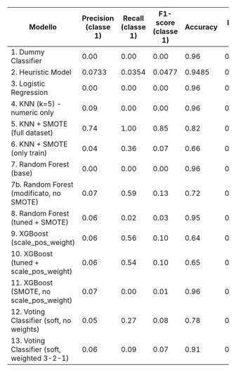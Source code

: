 | Modello                                     | Precision (classe 1) | Recall (classe 1) | F1-score (classe 1) | Accuracy | ROC-AUC |
|--------------------------------------------|-----------------------|--------------------|----------------------|----------|---------|
| 1. Dummy Classifier                         | 0.00                  | 0.00               | 0.00                 | 0.96     | 0.500   |
| 2. Heuristic Model                          | 0.0733                | 0.0354             | 0.0477               | 0.9485   | 0.5092  |
| 3. Logistic Regression                      | 0.00                  | 0.00               | 0.00                 | 0.96     | 0.6224  |
| 4. KNN (k=5) - numeric only                 | 0.09                  | 0.00               | 0.00                 | 0.96     | 0.5127  |
| 5. KNN + SMOTE (full dataset)              | 0.74                  | 1.00               | 0.85                 | 0.82     | 0.9479  |
| 6. KNN + SMOTE (only train)                | 0.04                  | 0.36               | 0.07                 | 0.66     | 0.5212  |
| 7. Random Forest (base)                    | 0.00                  | 0.00               | 0.00                 | 0.96     | 0.5799  |
| 7b. Random Forest (modificato, no SMOTE)   | 0.07                  | 0.59               | 0.13                 | 0.72     | 0.7182  |
| 8. Random Forest (tuned + SMOTE)           | 0.06                  | 0.02               | 0.03                 | 0.95     | 0.5637  |
| 9. XGBoost (scale_pos_weight)              | 0.06                  | 0.56               | 0.10                 | 0.64     | 0.6391  |
|10. XGBoost (tuned + scale_pos_weight)      | 0.06                  | 0.54               | 0.10                 | 0.65     | 0.6351  |
|11. XGBoost (SMOTE, no scale_pos_weight)    | 0.07                  | 0.00               | 0.01                 | 0.96     | 0.5010  |
|12. Voting Classifier (soft, no weights)     | 0.05                  | 0.27               | 0.08                 | 0.78     | 0.5580  |
|13. Voting Classifier (soft, weighted 3-2-1) | 0.06                  | 0.09               | 0.07                 | 0.91     | 0.5684  |
